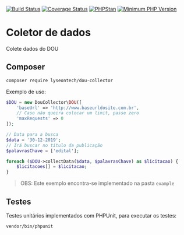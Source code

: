 [![Build Status](https://travis-ci.org/LyseonTech/dou-collector.svg?branch=master)](https://travis-ci.org/LyseonTech/dou-collector)
[![Coverage Status](https://coveralls.io/repos/github/LyseonTech/dou-collector/badge.svg?branch=master)](https://coveralls.io/github/LyseonTech/dou-collector?branch=master)
[![PHPStan](https://img.shields.io/badge/PHPStan-enabled-brightgreen.svg?style=flat)](https://github.com/phpstan/phpstan)
[![Minimum PHP Version](https://img.shields.io/badge/php-%3E%3D%207.2-blue.svg)](https://php.net/)

# Coletor de dados

Colete dados do DOU

## Composer

```bash
composer require lyseontech/dou-collector
```

Exemplo de uso:

```php
$DOU = new DouCollector\DOU([
    'baseUrl' => 'http://www.baseurldosite.com.br',
    // Caso não queira colocar um limit, passe zero
    'maxRequests' => 0
]);

// Data para a busca
$data = '30-12-2019';
// Irá buscar no título da publicação
$palavrasChave = ['edital'];

foreach ($DOU->collectData($data, $palavrasChave) as $licitacao) {
    $licitacoes[] = $licitacao;
}
```

> OBS: Este exemplo encontra-se implementado na pasta `example`

## Testes

Testes unitários implementados com PHPUnit, para executar os testes:
```bash
vendor/bin/phpunit
```
